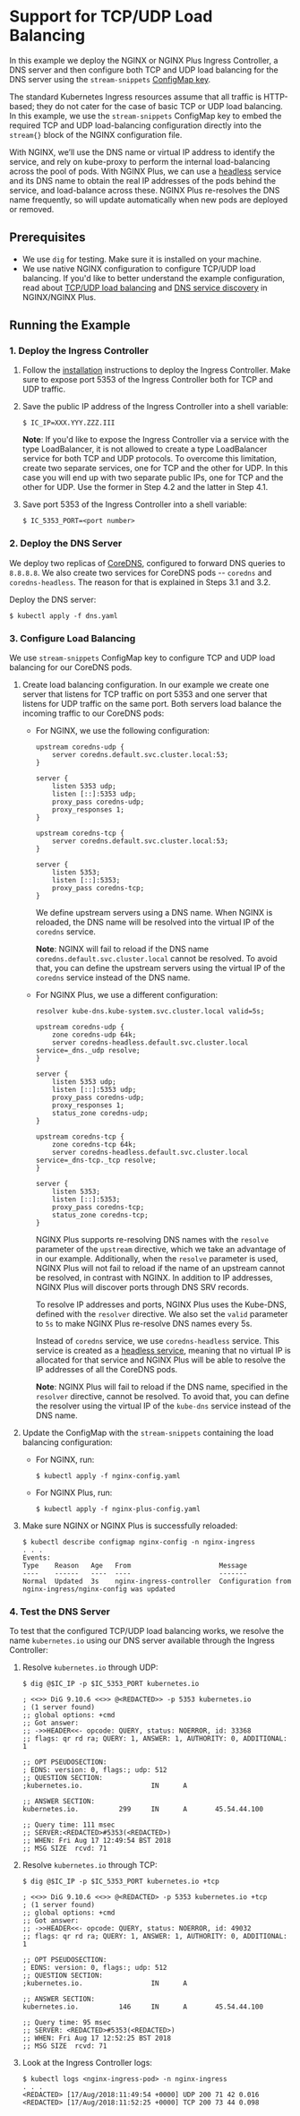 # Support for  TCP/UDP Load Balancing

In this example we deploy the NGINX or NGINX Plus Ingress Controller, a DNS server and then configure both TCP and UDP load balancing for the DNS server using the `stream-snippets` [ConfigMap key](https://docs.nginx.com/nginx-ingress-controller/configuration/global-configuration/configmap-resource/).

The standard Kubernetes Ingress resources assume that all traffic is HTTP-based; they do not cater for the case of basic TCP or UDP load balancing.  In this example, we use the `stream-snippets` ConfigMap key to embed the required TCP and UDP load-balancing configuration directly into the `stream{}` block of the NGINX configuration file.

With NGINX, we’ll use the DNS name or virtual IP address to identify the service, and rely on kube-proxy to perform the internal load-balancing across the pool of pods.  With NGINX Plus, we can use a [headless](https://kubernetes.io/docs/concepts/services-networking/service/#headless-services) service and its DNS name to obtain the real IP addresses of the pods behind the service, and load-balance across these.  NGINX Plus re-resolves the DNS name frequently, so will update automatically when new pods are deployed or removed.

## Prerequisites

* We use `dig` for testing. Make sure it is installed on your machine.
* We use native NGINX configuration to configure TCP/UDP load balancing. If you'd like to better understand the example configuration, read about [TCP/UDP load balancing](https://docs.nginx.com/nginx/admin-guide/load-balancer/tcp-udp-load-balancer/) and [DNS service discovery](https://www.nginx.com/blog/dns-service-discovery-nginx-plus/) in NGINX/NGINX Plus.

## Running the Example

### 1. Deploy the Ingress Controller

1. Follow the [installation](https://docs.nginx.com/nginx-ingress-controller/installation/installation-with-manifests/) instructions to deploy the Ingress Controller. Make sure to expose port 5353 of the Ingress Controller
both for TCP and UDP traffic.

2. Save the public IP address of the Ingress Controller into a shell variable:
    ```
    $ IC_IP=XXX.YYY.ZZZ.III
    ```
    **Note**: If you'd like to expose the Ingress Controller via a service with the type LoadBalancer, it is not allowed to create a type LoadBalancer service for both TCP and UDP protocols. To overcome this limitation, create two separate services, one for TCP and the other for UDP.  In this case you will end up with two separate public IPs, one for TCP and the other for UDP. Use the former in Step 4.2 and the latter in Step 4.1.
3. Save port 5353 of the Ingress Controller into a shell variable:
    ```
    $ IC_5353_PORT=<port number>
    ```

### 2. Deploy the DNS Server

We deploy two replicas of [CoreDNS](https://coredns.io/), configured to forward DNS queries to `8.8.8.8`. We also create two services for CoreDNS pods -- `coredns` and `coredns-headless`. The reason for that is explained in Steps 3.1 and 3.2.

Deploy the DNS server:

```
$ kubectl apply -f dns.yaml
```

### 3. Configure Load Balancing

We use `stream-snippets` ConfigMap key to configure TCP and UDP load balancing for our CoreDNS pods.

1. Create load balancing configuration. In our example we create one server that listens for TCP traffic on port 5353 and one server that listens for UDP traffic on the same port. Both servers load balance the incoming traffic to our CoreDNS pods:

    * For NGINX, we use the following configuration:
        ```nginx
        upstream coredns-udp {
            server coredns.default.svc.cluster.local:53;
        }

        server {
            listen 5353 udp;
            listen [::]:5353 udp;
            proxy_pass coredns-udp;
            proxy_responses 1;
        }

        upstream coredns-tcp {
            server coredns.default.svc.cluster.local:53;
        }

        server {
            listen 5353;
            listen [::]:5353;
            proxy_pass coredns-tcp;
        }
        ```

        We define upstream servers using a DNS name. When NGINX is reloaded, the DNS name will be resolved into the virtual IP of the `coredns` service.

        **Note**: NGINX will fail to reload if the DNS name `coredns.default.svc.cluster.local` cannot be resolved. To avoid that, you can define the upstream servers using the virtual IP of the `coredns` service instead of the DNS name.

    * For NGINX Plus, we use a different configuration:
        ```nginx
        resolver kube-dns.kube-system.svc.cluster.local valid=5s;

        upstream coredns-udp {
            zone coredns-udp 64k;
            server coredns-headless.default.svc.cluster.local service=_dns._udp resolve;
        }

        server {
            listen 5353 udp;
            listen [::]:5353 udp;
            proxy_pass coredns-udp;
            proxy_responses 1;
            status_zone coredns-udp;
        }

        upstream coredns-tcp {
            zone coredns-tcp 64k;
            server coredns-headless.default.svc.cluster.local service=_dns-tcp._tcp resolve;
        }

        server {
            listen 5353;
            listen [::]:5353;
            proxy_pass coredns-tcp;
            status_zone coredns-tcp;
        }
        ```
        NGINX Plus supports re-resolving DNS names with the `resolve` parameter of the `upstream` directive, which we take an advantage of in our example. Additionally, when the `resolve` parameter is used, NGINX Plus will not fail to reload if the name of an upstream cannot be resolved, in contrast with NGINX. In addition to IP addresses, NGINX Plus will discover ports through DNS SRV records.

        To resolve IP addresses and ports, NGINX Plus uses the Kube-DNS, defined with the `resolver` directive. We also set the `valid` parameter to `5s` to make NGINX Plus re-resolve DNS names every 5s.

        Instead of `coredns` service, we use `coredns-headless` service. This service is created as a [headless service](https://kubernetes.io/docs/concepts/services-networking/service/#headless-services), meaning that no virtual IP is allocated for that service and NGINX Plus will be able to resolve the IP addresses of all the CoreDNS pods.

        **Note**: NGINX Plus will fail to reload if the DNS name, specified in the `resolver` directive, cannot be resolved. To avoid that, you can define the resolver using the virtual IP of the `kube-dns` service instead of the DNS name.

1. Update the ConfigMap with the `stream-snippets` containing the load balancing configuration:
    * For NGINX, run:
        ```
        $ kubectl apply -f nginx-config.yaml
        ```
    * For NGINX Plus, run:
        ```
        $ kubectl apply -f nginx-plus-config.yaml
        ```
1. Make sure NGINX or NGINX Plus is successfully reloaded:
    ```
    $ kubectl describe configmap nginx-config -n nginx-ingress
    . . .
    Events:
    Type    Reason   Age   From                      Message
    ----    ------   ----  ----                      -------
    Normal  Updated  3s    nginx-ingress-controller  Configuration from nginx-ingress/nginx-config was updated
    ```


### 4. Test the DNS Server

To test that the configured TCP/UDP load balancing works, we resolve the name `kubernetes.io` using our DNS server available through the Ingress Controller:

1. Resolve `kubernetes.io` through UDP:
    ```
    $ dig @$IC_IP -p $IC_5353_PORT kubernetes.io

    ; <<>> DiG 9.10.6 <<>> @<REDACTED>> -p 5353 kubernetes.io
    ; (1 server found)
    ;; global options: +cmd
    ;; Got answer:
    ;; ->>HEADER<<- opcode: QUERY, status: NOERROR, id: 33368
    ;; flags: qr rd ra; QUERY: 1, ANSWER: 1, AUTHORITY: 0, ADDITIONAL: 1

    ;; OPT PSEUDOSECTION:
    ; EDNS: version: 0, flags:; udp: 512
    ;; QUESTION SECTION:
    ;kubernetes.io.                 IN      A

    ;; ANSWER SECTION:
    kubernetes.io.          299     IN      A       45.54.44.100

    ;; Query time: 111 msec
    ;; SERVER:<REDACTED>#5353(<REDACTED>)
    ;; WHEN: Fri Aug 17 12:49:54 BST 2018
    ;; MSG SIZE  rcvd: 71
    ```

1. Resolve `kubernetes.io` through TCP:
    ```
    $ dig @$IC_IP -p $IC_5353_PORT kubernetes.io +tcp

    ; <<>> DiG 9.10.6 <<>> @<REDACTED> -p 5353 kubernetes.io +tcp
    ; (1 server found)
    ;; global options: +cmd
    ;; Got answer:
    ;; ->>HEADER<<- opcode: QUERY, status: NOERROR, id: 49032
    ;; flags: qr rd ra; QUERY: 1, ANSWER: 1, AUTHORITY: 0, ADDITIONAL: 1

    ;; OPT PSEUDOSECTION:
    ; EDNS: version: 0, flags:; udp: 512
    ;; QUESTION SECTION:
    ;kubernetes.io.                 IN      A

    ;; ANSWER SECTION:
    kubernetes.io.          146     IN      A       45.54.44.100

    ;; Query time: 95 msec
    ;; SERVER: <REDACTED>#5353(<REDACTED>)
    ;; WHEN: Fri Aug 17 12:52:25 BST 2018
    ;; MSG SIZE  rcvd: 71
    ```
1. Look at the Ingress Controller logs:
    ```
    $ kubectl logs <nginx-ingress-pod> -n nginx-ingress
    . . .
    <REDACTED> [17/Aug/2018:11:49:54 +0000] UDP 200 71 42 0.016
    <REDACTED> [17/Aug/2018:11:52:25 +0000] TCP 200 73 44 0.098
    ```
